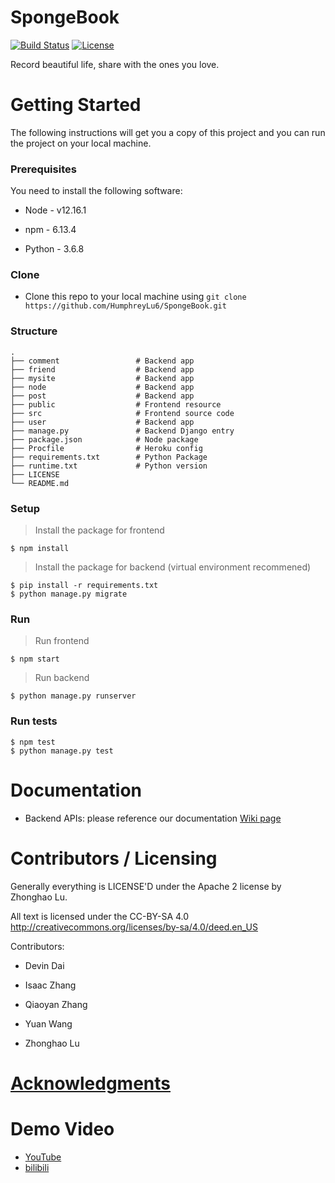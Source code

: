 # SpongeBook

[![Build Status](https://travis-ci.com/HumphreyLu6/SpongeBook.svg?branch=master)](https://travis-ci.org/github/404-SpongeBob-SquarePants/CMPUT404-project-socialdistribution)
[![License](https://img.shields.io/badge/License-Apache%202.0-blue.svg)](https://opensource.org/licenses/Apache-2.0)

Record beautiful life, share with the ones you love.

# Getting Started

The following instructions will get you a copy of this project and you can run the project on your local machine.

### Prerequisites

You need to install the following software:

- Node - v12.16.1

- npm - 6.13.4

- Python - 3.6.8

### Clone

- Clone this repo to your local machine using `git clone https://github.com/HumphreyLu6/SpongeBook.git`

### Structure

    .
    ├── comment                 # Backend app
    ├── friend                  # Backend app
    ├── mysite                  # Backend app
    ├── node                    # Backend app
    ├── post                    # Backend app
    ├── public                  # Frontend resource
    ├── src                     # Frontend source code
    ├── user                    # Backend app
    ├── manage.py               # Backend Django entry
    ├── package.json            # Node package
    ├── Procfile                # Heroku config
    ├── requirements.txt        # Python Package
    ├── runtime.txt             # Python version
    ├── LICENSE
    └── README.md

### Setup

> Install the package for frontend

```shell
$ npm install
```

> Install the package for backend (virtual environment recommened)

```shell
$ pip install -r requirements.txt
$ python manage.py migrate
```

### Run

> Run frontend

```shell
$ npm start
```

> Run backend

```shell
$ python manage.py runserver
```

### Run tests

```
$ npm test
$ python manage.py test
```

# Documentation

- Backend APIs: please reference our documentation [Wiki page](https://github.com/HumphreyLu6/SpongeBook/wiki)

# Contributors / Licensing

Generally everything is LICENSE'D under the Apache 2 license by Zhonghao Lu.

All text is licensed under the CC-BY-SA 4.0 http://creativecommons.org/licenses/by-sa/4.0/deed.en_US

Contributors:

- Devin Dai

- Isaac Zhang

- Qiaoyan Zhang

- Yuan Wang

- Zhonghao Lu

# [Acknowledgments](https://github.com/HumphreyLu6/SpongeBook/wiki/Acknowledgments)

# Demo Video

- [YouTube](https://www.youtube.com/watch?v=jtxW7VnxjQ8)
- [bilibili](https://www.bilibili.com/video/BV1BK411L7a9)
